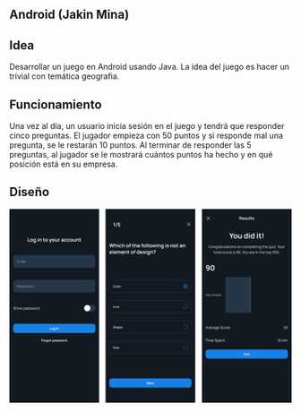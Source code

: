 ## Android (Jakin Mina)

## Idea

Desarrollar un juego en Android usando Java. La idea del juego es hacer un trivial con temática geografia.

## Funcionamiento

Una vez al día, un usuario inicia sesión en el juego y tendrá que responder cinco preguntas. El jugador empieza con 50 puntos y si responde mal una pregunta, se le restarán 10 puntos. Al terminar de responder las 5 preguntas, al jugador se le mostrará cuántos puntos ha hecho y en qué posición está en su empresa.

## Diseño

![texto cualquiera por si no carga la imagen](/android/media/Frame1.png)

